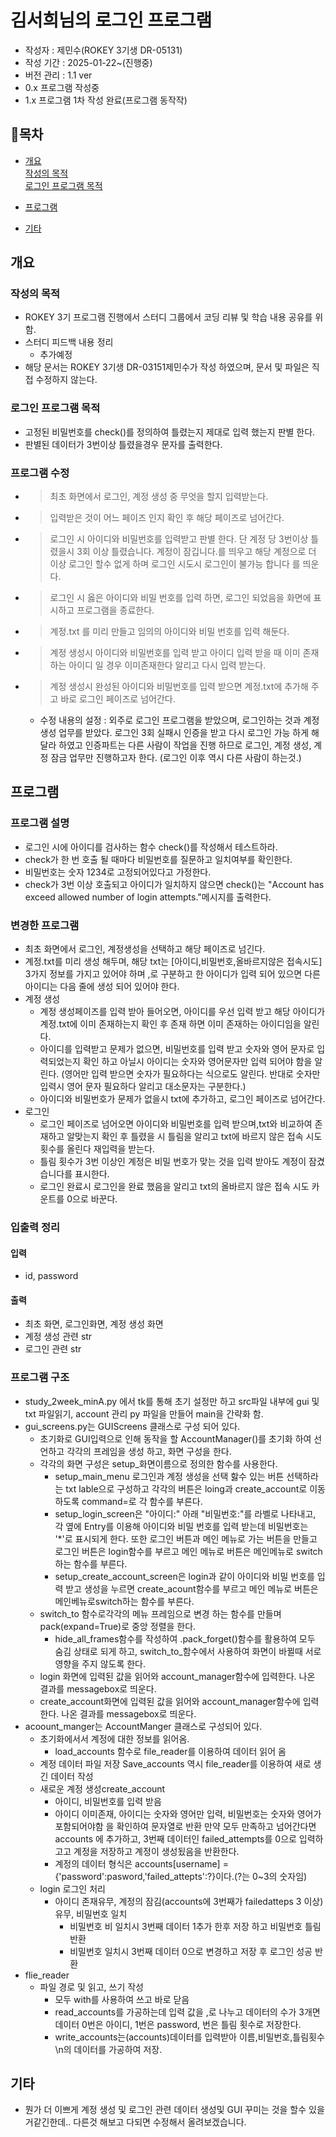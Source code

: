 # 김서희님의 로그인 프로그램

- 작성자 : 제민수(ROKEY 3기생 DR-05131)
- 작성 기간 : 2025-01-22~(진행중)
- 버전 관리 : 1.1 ver
- 0.x 프로그램 작성중
- 1.x 프로그램 1차 작성 완료(프로그램 동작작)
## 📜목차

- [개요](#개요)   
 [작성의 목적](#작성의-목적)  
 [로그인 프로그램 목적](로그인-프로그램-목적)  

- [프로그램](#프로그램)  

- [기타](#기타)

## 개요
 ### 작성의 목적
 - ROKEY 3기 프로그램 진행에서 스터디 그룹에서 코딩 리뷰 및 학습 내용 공유를 위함.
 - 스터디 피드백 내용 정리
   - 추가예정
 - 해당 문서는 ROKEY 3기생 DR-03151제민수가 작성 하였으며, 문서 및 파일은 직접 수정하지 않는다.

 ### 로그인 프로그램 목적
 - 고정된 비밀번호를 check()를 정의하여 틀렸는지 제대로 입력 했는지 판별 한다.
 - 판별된 데이터가 3번이상 틀렸을경우 문자를 출력한다.

 ### 프로그램 수정
 - > 최초 화면에서 로그인, 계정 생성 중 무엇을 할지 입력받는다.
 - > 입력받은 것이 어느 페이즈 인지 확인 후 해당 페이즈로 넘어간다.
 - > 로그인 시 아이디와 비밀번호를 입력받고 판별 한다. 단 계정 당 3번이상 틀렸을시 3회 이상 틀렸습니다. 계정이 잠깁니다.를 띄우고 해당 계정으로 더 이상 로그인 할수 없게 하며 로그인 시도시 로그인이 불가능 합니다 를 띄운다.
 - > 로그인 시 옳은 아이디와 비밀 번호를 입력 하면, 로그인 되었음을 화면에 표시하고 프로그램을 종료한다.
 - > 계정.txt 를 미리 만들고 임의의 아이디와 비밀 번호를 입력 해둔다.
 - > 계정 생성시 아이디와 비밀번호를 입력 받고 아이디 입력 받을 때 이미 존재하는 아이디 일 경우 이미존재한다 알리고 다시 입력 받는다.
 - > 계정 생성시 완성된 아이디와 비밀번호를 입력 받으면 계정.txt에 추가해 주고 바로 로그인 페이즈로 넘어간다.
   - 수정 내용의 설정 : 외주로 로그인 프로그램을 받았으며, 로그인하는 것과 계정 생성 업무를 받았다. 로그인 3회 실패시 인증을 받고 다시 로그인 가능 하게 해달라 하였고 인증파트는 다른 사람이 작업을 진행 하므로 로그인, 계정 생성, 계정 잠금 업무만 진행하고자 한다. (로그인 이후 역시 다른 사람이 하는것.)

## 프로그램

### 프로그램 설명
- 로그인 시에 아이디를 검사하는 함수 check()를 작성해서 테스트하라. 
- check가 한 번 호출 될 때마다 비밀번호를 질문하고 일치여부를 확인한다.
- 비밀번호는 숫자 1234로 고정되어있다고 가정한다.
-  check가 3번 이상 호출되고 아이디가 일치하지 않으면 check()는 "Account has exceed allowed number of login attempts."메시지를 출력한다.
### 변경한 프로그램
- 최초 화면에서 로그인, 계정생성을 선택하고 해당 페이즈로 넘긴다. 
- 계정.txt를 미리 생성 해두며, 해당 txt는 [아이디,비밀번호,올바르지않은 접속시도] 3가지 정보를 가지고 있어야 하며 ,로 구분하고 한 아이디가 입력 되어 있으면 다른 아이디는 다음 줄에 생성 되어 있어야 한다.
- 계정 생성
    - 계정 생성페이즈를 입력 받아 들어오면, 아이디를 우선 입력 받고 해당 아이디가 계정.txt에 이미 존재하는지 확인 후 존재 하면 이미 존재하는 아이디임을 알린다.
    - 아이디를 입력받고 문제가 없으면, 비밀번호를 입력 받고 숫자와 영어 문자로 입력되었는지 확인 하고 아닐시 아이디는 숫자와 영어문자만 입력 되어야 함을 알린다. (영어만 입력 받으면 숫자가 필요하다는 식으로도 알린다. 반대로 숫자만 입력시 영어 문자 필요하다 알리고 대소문자는 구분한다.)
    - 아이디와 비밀번호가 문제가 없을시 txt에 추가하고, 로그인 페이즈로 넘어간다.
- 로그인
    - 로그인 페이즈로 넘어오면 아이디와 비밀번호를 입력 받으며,txt와 비교하여 존재하고 알맞는지 확인 후 틀렸을 시 틀림을 알리고 txt에 바르지 않은 접속 시도 횟수를 올린다 재입력을 받는다.
    -  틀림 횟수가 3번 이상인 계정은 비밀 번호가 맞는 것을 입력 받아도 계정이 잠겼습니다를 표시한다.
    -  로그인 완료시 로그인을 완료 했음을 알리고 txt의 올바르지 않은 접속 시도 카운트를 0으로 바꾼다.
 
 ### 입출력 정리
 #### 입력
 - id, password
 #### 출력
 - 최초 화면, 로그인화면, 계정 생성 화면
 - 계정 생성 관련 str
 - 로그인 관련 str

### 프로그램 구조
 - study_2week_minA.py 에서 tk를 통해 초기 설정만 하고 src파일 내부에 gui 및 txt 파일읽기, account 관리 py 파일을 만들어 main을 간략화 함.
 - gui_screens.py는 GUIScreens 클래스로 구성 되어 있다.
      - 초기화로 GUI입력으로 인해 동작을 할 AccountManager()를 초기화 하여 선언하고 각각의 프레임을 생성 하고, 화면 구성을 한다.
      - 각각의 화면 구성은 setup_화면이름으로 정의한 함수를 사용한다.
          - setup_main_menu 로그인과 계정 생성을 선택 핧수 있는 버튼 선택하라는 txt lable으로 구성하고 각각의 버튼은 loing과 create_account로 이동하도록 command=로 각 함수를 부른다.
          - setup_login_screen은 "아이디:" 아래 "비밀번호:"를 라벨로 나타내고, 각 옆에 Entry를 이용해 아이디와 비밀 번호를 입력 받는데 비밀번호는 '*'로 표시되게 한다. 또한 로그인 버튼과 메인 메뉴로 가는 버튼을 만들고 로그인 버튼은 login함수를 부르고 메인 메뉴로 버튼은 메인메뉴로 switch하는 함수를 부른다.
          - setup_create_account_screen은 login과 같이 아이디와 비밀 번호를 입력 받고 생성을 누르면 create_acount함수를 부르고 메인 메뉴로 버튼은 메인베뉴로switch하는 함수를 부른다.
      - switch_to 함수로각각의 메뉴 프레임으로 변경 하는 함수를 만들며 pack(expand=True)로 중앙 정렬을 한다.
          - hide_all_frames함수를 작성하여 .pack_forget()함수를 활용하여 모두 숨김 상태로 되게 하고, switch_to_함수에서 사용하여 화면이 바뀔때 서로 영향을 주지 않도록 한다.
      - login 화면에 입력된 값을 읽어와 account_manager함수에 입력한다. 나온 결과를 messagebox로 띄운다.
      - create_account화면에 입력된 값을 읽어와 account_manager함수에 입력한다. 나온 결과를 messagebox로 띄운다.
- acoount_manger는 AccountManger 클래스로 구성되어 있다.
  - 초기화에서서 계정에 대한 정보를 읽어옴.
    - load_accounts 함수로 file_reader를 이용하여 데이터 읽어 옴
  - 계정 데이터 파일 저장 Save_accounts 역시 file_reader를 이용하여 새로 생긴 데이터 작성
  - 새로운 계정 생성create_account
    - 아이디, 비밀번호를 입력 받음
    - 아이디 이미존재, 아이디는 숫자와 영어만 입력, 비밀번호는 숫자와 영어가 포함되어야함 을 확인하여 문자열로 반환 만약 모두 만족하고 넘어간다면 accounts 에 추가하고, 3번째 데이터인 failed_attempts를 0으로 입력하고고 계정을 저장하고 계정이 생성됬음을 반환한다.
    - 계정의 데이터 형식은 accounts[username] = {'password':pasword,'failed_attepts':?}이다.(?는 0~3의 숫자임)
  - login 로그인 처리
    - 아이디 존재유무, 계정의 잠김(accounts에 3번째가 failedatteps 3 이상)유무, 비밀번호 일치
      - 비밀번호 비 일치시 3번째 데이터 1추가 한후 저장 하고 비밀번호 틀림 반환
      - 비밀번호 일치시 3번째 데이터 0으로 변경하고 저장 후 로그인 성공 반환
- flie_reader
  - 파일 경로 및 읽고, 쓰기 작성
    - 모두 with를 사용하여 쓰고 바로 닫음
    - read_accounts를 가공하는데 입력 값을 ,로 나누고 데이터의 수가 3개면 데이터 0번은 아이디, 1번은 password, 번은 틀림 횟수로 저장한다.
    - write_accounts는(accounts)데이터를 입력받아 이름,비밀번호,틀림횟수\n의 데이터를 가공하여 저장.
## 기타
- 뭔가 더 이쁘게 계정 생성 및 로그인 관련 데이터 생성및 GUI 꾸미는 것을 할수 있을 거같긴한데.. 다른것 해보고 다되면 수정해서 올려보겠습니다.